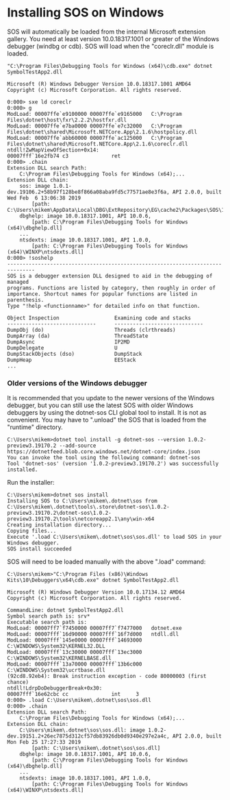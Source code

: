 Installing SOS on Windows
=========================

SOS will automatically be loaded from the internal Microsoft extension gallery. You need at least version 10.0.18317.1001 or greater of the Windows debugger (windbg or cdb). SOS will load when the "coreclr.dll" module is loaded.

    "C:\Program Files\Debugging Tools for Windows (x64)\cdb.exe" dotnet SymbolTestApp2.dll
    
    Microsoft (R) Windows Debugger Version 10.0.18317.1001 AMD64
    Copyright (c) Microsoft Corporation. All rights reserved.

    0:000> sxe ld coreclr
    0:000> g
    ModLoad: 00007ffe`e9100000 00007ffe`e9165000   C:\Program Files\dotnet\host\fxr\2.2.2\hostfxr.dll
    ModLoad: 00007ffe`e7ba0000 00007ffe`e7c32000   C:\Program Files\dotnet\shared\Microsoft.NETCore.App\2.1.6\hostpolicy.dll
    ModLoad: 00007ffe`abb60000 00007ffe`ac125000   C:\Program Files\dotnet\shared\Microsoft.NETCore.App\2.1.6\coreclr.dll
    ntdll!ZwMapViewOfSection+0x14:
    00007fff`16e2fb74 c3              ret
    0:000> .chain
    Extension DLL search Path:
        C:\Program Files\Debugging Tools for Windows (x64);...
    Extension DLL chain:
        sos: image 1.0.1-dev.19106.2+58b97f128be8f866a08aba9fd5c77571ae8e3f6a, API 2.0.0, built Wed Feb  6 13:06:38 2019
            [path: C:\Users\mikem\AppData\Local\DBG\ExtRepository\EG\cache2\Packages\SOS\1.0.1.0\x64\sos.dll]
        dbghelp: image 10.0.18317.1001, API 10.0.6,
            [path: C:\Program Files\Debugging Tools for Windows (x64)\dbghelp.dll]
        ...
        ntsdexts: image 10.0.18317.1001, API 1.0.0,
            [path: C:\Program Files\Debugging Tools for Windows (x64)\WINXP\ntsdexts.dll]
    0:000> !soshelp
    -------------------------------------------------------------------------------
    SOS is a debugger extension DLL designed to aid in the debugging of managed
    programs. Functions are listed by category, then roughly in order of
    importance. Shortcut names for popular functions are listed in parenthesis.
    Type "!help <functionname>" for detailed info on that function.

    Object Inspection                  Examining code and stacks
    -----------------------------      -----------------------------
    DumpObj (do)                       Threads (clrthreads)
    DumpArray (da)                     ThreadState
    DumpAsync                          IP2MD
    DumpDelegate                       U
    DumpStackObjects (dso)             DumpStack
    DumpHeap                           EEStack
    ...

### Older versions of the Windows debugger

It is recommended that you update to the newer versions of the Windows debugger, but you can still use the latest SOS with older Windows debuggers by using the dotnet-sos CLI global tool to install. It is not as convenient. You may have to ".unload" the SOS that is loaded from the "runtime" directory.

    C:\Users\mikem>dotnet tool install -g dotnet-sos --version 1.0.2-preview3.19170.2 --add-source https://dotnetfeed.blob.core.windows.net/dotnet-core/index.json
    You can invoke the tool using the following command: dotnet-sos
    Tool 'dotnet-sos' (version '1.0.2-preview3.19170.2') was successfully installed.

Run the installer:

    C:\Users\mikem>dotnet sos install
    Installing SOS to C:\Users\mikem\.dotnet\sos from C:\Users\mikem\.dotnet\tools\.store\dotnet-sos\1.0.2-preview3.19170.2\dotnet-sos\1.0.2-preview3.19170.2\tools\netcoreapp2.1\any\win-x64
    Creating installation directory...
    Copying files...
    Execute '.load C:\Users\mikem\.dotnet\sos\sos.dll' to load SOS in your Windows debugger.
    SOS install succeeded

SOS will need to be loaded manually with the above ".load" command:


    C:\Users\mikem>"C:\Program Files (x86)\Windows Kits\10\Debuggers\x64\cdb.exe" dotnet SymbolTestApp2.dll

    Microsoft (R) Windows Debugger Version 10.0.17134.12 AMD64
    Copyright (c) Microsoft Corporation. All rights reserved.

    CommandLine: dotnet SymbolTestApp2.dll
    Symbol search path is: srv*
    Executable search path is:
    ModLoad: 00007ff7`f7450000 00007ff7`f7477000   dotnet.exe
    ModLoad: 00007fff`16d90000 00007fff`16f7d000   ntdll.dll
    ModLoad: 00007fff`145e0000 00007fff`14693000   C:\WINDOWS\System32\KERNEL32.DLL
    ModLoad: 00007fff`13c30000 00007fff`13ec3000   C:\WINDOWS\System32\KERNELBASE.dll
    ModLoad: 00007fff`13a70000 00007fff`13b6c000   C:\WINDOWS\System32\ucrtbase.dll
    (92cd8.92eb4): Break instruction exception - code 80000003 (first chance)
    ntdll!LdrpDoDebuggerBreak+0x30:
    00007fff`16e62cbc cc              int     3
    0:000> .load C:\Users\mikem\.dotnet\sos\sos.dll
    0:000> .chain
    Extension DLL search Path:
        C:\Program Files\Debugging Tools for Windows (x64);...
    Extension DLL chain:
        C:\Users\mikem\.dotnet\sos\sos.dll: image 1.0.2-dev.19151.2+26ec7875d312cf57db83926db0d9340e297e2a4c, API 2.0.0, built Mon Feb 25 17:27:33 2019
            [path: C:\Users\mikem\.dotnet\sos\sos.dll]
        dbghelp: image 10.0.18317.1001, API 10.0.6,
            [path: C:\Program Files\Debugging Tools for Windows (x64)\dbghelp.dll]
        ...
        ntsdexts: image 10.0.18317.1001, API 1.0.0,
            [path: C:\Program Files\Debugging Tools for Windows (x64)\WINXP\ntsdexts.dll]